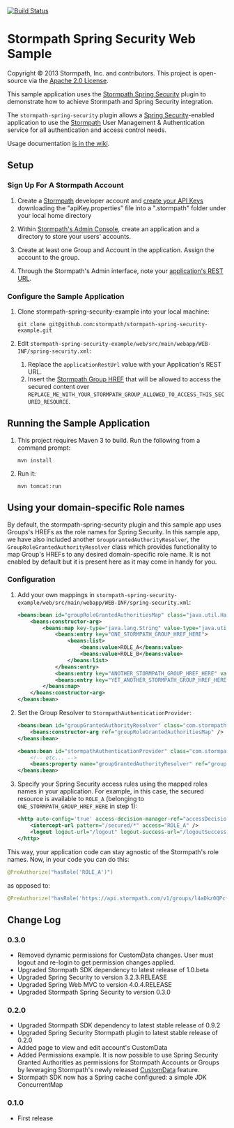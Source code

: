 [![Build Status](https://api.travis-ci.org/stormpath/stormpath-spring-security-example.png?branch=master)](https://travis-ci.org/stormpath/stormpath-spring-security-example)

# Stormpath Spring Security Web Sample #

Copyright &copy; 2013 Stormpath, Inc. and contributors. This project is open-source via the [Apache 2.0 License](http://www.apache.org/licenses/LICENSE-2.0).  

This sample application uses the [Stormpath Spring Security](https://github.com/stormpath/stormpath-spring-security) plugin to demonstrate how to achieve Stormpath and Spring Security integration.

The `stormpath-spring-security` plugin allows a [Spring Security](http://projects.spring.io/spring-security/)-enabled application to use the [Stormpath](http://www.stormpath.com) User Management & Authentication service for all authentication and access control needs.

Usage documentation [is in the wiki](https://github.com/stormpath/stormpath-spring-security-example/wiki).

## Setup ##

### Sign Up For A Stormpath Account ###

1. Create a [Stormpath](http://www.stormpath.com/) developer account and [create your API Keys](http://docs.stormpath.com/console/product-guide/#manage-api-keys) downloading the "apiKey.properties" file into a ".stormpath" folder under your local home directory

2. Within [Stormpath's Admin Console](https://stormpath.com/docs/console/product-guide), create an application and a directory to store your users' accounts.

3. Create at least one Group and Account in the application. Assign the account to the group.

4. Through the Stormpath's Admin interface, note your [application's REST URL](http://www.stormpath.com/docs/libraries/application-rest-url).

### Configure the Sample Application ###

1. Clone stormpath-spring-security-example into your local machine:

	```shell
	git clone git@github.com:stormpath/stormpath-spring-security-example.git
	```

2. Edit `stormpath-spring-security-example/web/src/main/webapp/WEB-INF/spring-security.xml`:

	1. Replace the `applicationRestUrl` value with your Application's REST URL.
	2. Insert the [Stormpath Group HREF](http://docs.stormpath.com/console/product-guide/#groups) that will be allowed to access the secured content over `REPLACE_ME_WITH_YOUR_STORMPATH_GROUP_ALLOWED_TO_ACCESS_THIS_SECURED_RESOURCE`.


## Running the Sample Application ##

1. This project requires Maven 3 to build. Run the following from a command prompt:

	`mvn install`

2. Run it:

	`mvn tomcat:run`

## Using your domain-specific Role names ##

By default, the stormpath-spring-security plugin and this sample app uses Groups's HREFs as the role names for Spring Security. In this sample app, we have also included another `GroupGrantedAuthorityResolver`, the `GroupRoleGrantedAuthorityResolver` class which provides functionality to map Group's HREFs to any desired domain-specific role name. It is not enabled by default but it is present here as it may come in handy for you.

### Configuration ###

1. Add your own mappings in `stormpath-spring-security-example/web/src/main/webapp/WEB-INF/spring-security.xml`:

	```xml
	<beans:bean id="groupRoleGrantedAuthoritiesMap" class="java.util.HashMap" scope="prototype" >
		<beans:constructor-arg>
    		<beans:map key-type="java.lang.String" value-type="java.util.List">
        		<beans:entry key="ONE_STORMPATH_GROUP_HREF_HERE">
            		<beans:list>
                		<beans:value>ROLE_A</beans:value>
	                    <beans:value>ROLE_B</beans:value>
		            </beans:list>
    		    </beans:entry>
	        	<beans:entry key="ANOTHER_STORMPATH_GROUP_HREF_HERE" value="ROLE_USER" />
    	        <beans:entry key="YET_ANOTHER_STORMPATH_GROUP_HREF_HERE" value="ROLE_ADMIN" />
		    </beans:map>
    	</beans:constructor-arg>
	</beans:bean>
	```

2. Set the Group Resolver to `StormpathAuthenticationProvider`:

	```xml
	<beans:bean id="groupGrantedAuthorityResolver" class="com.stormpath.spring.security.example.mapping.GroupRoleGrantedAuthorityResolver" >
		<beans:constructor-arg ref="groupRoleGrantedAuthoritiesMap" />
	</beans:bean>

	<beans:bean id="stormpathAuthenticationProvider" class="com.stormpath.spring.security.provider.StormpathAuthenticationProvider">
		<!-- etc... -->
		<beans:property name="groupGrantedAuthorityResolver" ref="groupGrantedAuthorityResolver" />
	</beans:bean>
	```

3. Specify your Spring Security access rules using the mapped roles names in your application. For example, in this case, the secured resource is available to `ROLE_A` (belonging to `ONE_STORMPATH_GROUP_HREF_HERE` in step 1):

	```xml
	<http auto-config='true' access-decision-manager-ref="accessDecisionManager" >
		<intercept-url pattern="/secured/*" access="ROLE_A" />
		<logout logout-url="/logout" logout-success-url="/logoutSuccess.jsp"/>
	</http>
	```

This way, your application code can stay agnostic of the Stormpath's role names. Now, in your code you can do this:

```java
@PreAuthorize("hasRole('ROLE_A')")
```
as opposed to:

```java
@PreAuthorize("hasRole('https://api.stormpath.com/v1/groups/l4aDkz0QPcf2z23j93l1T')")
```


## Change Log

### 0.3.0

- Removed dynamic permissions for CustomData changes. User must logout and re-login to get permission changes applied.
- Upgraded Stormpath SDK dependency to latest release of 1.0.beta
- Upgraded Spring Security to version 3.2.3.RELEASE
- Upgraded Spring Web MVC to version 4.0.4.RELEASE
- Upgraded Stormpath Spring Security to version 0.3.0

### 0.2.0

- Upgraded Stormpath SDK dependency to latest stable release of 0.9.2
- Upgraded Spring Security Stormpath plugin to latest stable release of 0.2.0
- Added page to view and edit account's CustomData
- Added Permissions example. It is now possible to use Spring Security Granted Authorities as permissions for Stormpath Accounts or Groups by leveraging Stormpath's newly released [CustomData](http://docs.stormpath.com/rest/product-guide/#custom-data) feature.
- Stormpath SDK now has a Spring cache configured: a simple JDK ConcurrentMap

### 0.1.0

- First release